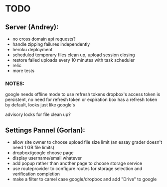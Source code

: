 # TODO

## Server (Andrey):
- no cross domain api requests?
- handle zipping failures independently
- heroku deployment
- scheduled temporary files clean up, upload session closing
- restore failed uploads every 10 minutes with task scheduler
- relic
- more tests

### NOTES:
google needs offline mode to use refresh tokens
dropbox's access token is persistent, no need for refresh token or expiration
box has a refresh token by default, looks just like google's

advisory locks for file clean up?


## Settings Pannel (Gorlan):
- allow site owner to choose upload file size limit (an essay grader doesn't need 1 GB file limits)
- dropbox/google choose page
- display username/email whatever
- add popup rather than another page to choose storage service
- use routeprovider to configure routes for storage selection and verification completion
- make a filter to camel case google/dropbox and add "Drive" to google
